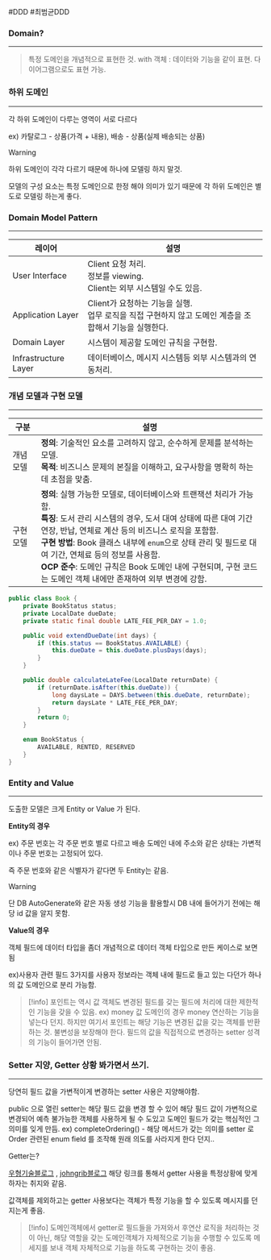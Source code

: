 #DDD #최범균DDD

### Domain?
---

> 특정 도메인을 개념적으로 표현한 것.
> with 객체 : 데이터와 기능을 같이 표현.
> 다이어그램으로도 표현 가능.

### 하위 도메인
---

각 하위 도메인이 다루는 영역이 서로 다르다

ex) 카탈로그 - 상품(가격 + 내용), 배송 - 상품(실제 배송되는 상품)

>[!warning]
>하위 도메인이 각각 다르기 때문에 하나에 모델링 하지 말것.

모델의 구성 요소는 특정 도메인으로 한정 해야 의미가 있기 때문에 각 하위 도메인은 별도로 모델링 하는게 좋다.

### Domain Model Pattern
---

| 레이어 | 설명 |
|--------|------|
| User Interface | Client 요청 처리.<br>정보를 viewing.<br>Client는 외부 시스템일 수도 있음. |
| Application Layer | Client가 요청하는 기능을 실행.<br>업무 로직을 직접 구현하지 않고 도메인 계층을 조합해서 기능을 실행한다. |
| Domain Layer | 시스템이 제공할 도메인 규칙을 구현함. |
| Infrastructure Layer | 데이터베이스, 메시지 시스템등 외부 시스템과의 연동처리. |

### 개념 모델과 구현 모델
---

| 구분       | 설명 |
|------------|------|
| 개념 모델   | **정의**: 기술적인 요소를 고려하지 않고, 순수하게 문제를 분석하는 모델.<br>**목적**: 비즈니스 문제의 본질을 이해하고, 요구사항을 명확히 하는 데 초점을 맞춤. |
| 구현 모델   | **정의**: 실행 가능한 모델로, 데이터베이스와 트랜잭션 처리가 가능함.<br>**특징**: 도서 관리 시스템의 경우, 도서 대여 상태에 따른 대여 기간 연장, 반납, 연체료 계산 등의 비즈니스 로직을 포함함.<br>**구현 방법**: Book 클래스 내부에 `enum`으로 상태 관리 및 필드로 대여 기간, 연체료 등의 정보를 사용함.<br>**OCP 준수**: 도메인 규칙은 Book 도메인 내에 구현되며, 구현 코드는 도메인 객체 내에만 존재하여 외부 변경에 강함. |

```java
public class Book {
    private BookStatus status;
    private LocalDate dueDate;
    private static final double LATE_FEE_PER_DAY = 1.0;

    public void extendDueDate(int days) {
        if (this.status == BookStatus.AVAILABLE) {
            this.dueDate = this.dueDate.plusDays(days);
        }
    }

    public double calculateLateFee(LocalDate returnDate) {
        if (returnDate.isAfter(this.dueDate)) {
            long daysLate = DAYS.between(this.dueDate, returnDate);
            return daysLate * LATE_FEE_PER_DAY;
        }
        return 0;
    }

    enum BookStatus {
        AVAILABLE, RENTED, RESERVED
    }
}
```

### Entity and Value
---

도출한 모델은 크게 Entity or Value 가 된다.

**Entity의 경우**

ex) 주문 번호는 각 주문 번호 별로 다르고 배송 도메인 내에 주소와 같은 상태는 가변적이나 주문 번호는 고정되어 있다.

즉 주문 번호와 같은 식별자가 같다면 두 Entity는 같음.

>[!warning]
>단 DB AutoGenerate와 같은 자동 생성 기능을 활용할시 DB 내에 들어가기 전에는 해당 id 값을 알지 못함.

**Value의 경우**

객체 필드에 데이터 타입을 좀더 개념적으로 데이터 객체 타입으로 만든 케이스로 보면됨

ex)사용자 관련 필드 3가지를 사용자 정보라는 객체 내에 필드로 들고 있는 다던가 하나의 값 도메인으로 분리 가능함.

>[!info]
>포인트는 역시 값 객체도 변경된 필드를 갖는 필드에 처리에 대한 제한적인 기능을 갖을 수 있음.
>ex) money 값 도메인의 경우 money 연산하는 기능을 넣는다 던지.
>하지만 여기서 포인트는 해당 기능은 변경된 값을 갖는 객체를 반환하는 것.
>불변성을 보장해야 한다. 
>필드의 값을 직접적으로 변경하는 setter 성격의 기능이 들어가면 안됨.


### Setter 지양, Getter 상황 봐가면서 쓰기.
---

당연히 필드 값을 가변적이게 변경하는 setter 사용은 지양해야함.

public 으로 열린 setter는 해당 필드 값을 변경 할 수 있어 해당 필드 값이 가변적으로 변경되어 예측 불가능한 객체를 사용하게 될 수 도있고 
도메인 필드가 갖는 핵심적인 그 의미를 잊게 만듬.
ex) completeOrdering() - 해당 메서드가 갖는 의미를 setter 로 Order 관련된 enum field 를 조작해 원래 의도를 사라지게 한다 던지..

Getter는?

[우형기술블로그](https://techblog.woowahan.com/2680/) , [johngrib블로그](https://johngrib.github.io/wiki/jargon/law-of-demeter/#%EB%94%94%EB%AF%B8%ED%84%B0-%EB%B2%95%EC%B9%99%EC%9D%84-%EC%9C%84%EB%B0%98%ED%95%9C-%EC%BD%94%EB%93%9C---%EA%B8%B0%EC%B0%A8-%EC%B6%A9%EB%8F%8C) 해당 링크를 통해서 getter 사용을 특정상황에 맞게 하자는 취지와 같음.

값객체를 제외하고는 getter 사용보다는 객체가 특정 기능을 할 수 있도록 메시지를 던지는게 좋음.

>[!info]
>도메인객체에서 getter로 필드들을 가져와서 후연산 로직을 처리하는 것이 아닌,
>해당 역할을 갖는 도메인객체가 자체적으로 기능을 수행할 수 있도록 메세지를 보내 객체 자체적으로 기능을 하도록 구현하는 것이 좋음.
